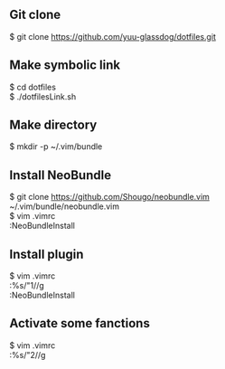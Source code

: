 ## Git clone
$ git clone https://github.com/yuu-glassdog/dotfiles.git

## Make symbolic link
$ cd dotfiles   
$ ./dotfilesLink.sh

## Make directory
$ mkdir -p ~/.vim/bundle

## Install NeoBundle
$ git clone https://github.com/Shougo/neobundle.vim ~/.vim/bundle/neobundle.vim   
$ vim .vimrc   
  :NeoBundleInstall

## Install plugin
$ vim .vimrc   
  :%s/"1//g   
  :NeoBundleInstall

## Activate some fanctions
$ vim .vimrc   
  :%s/"2//g
